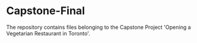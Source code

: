 # Capstone-Final
The repository contains files belonging to the Capstone Project 'Opening a Vegetarian Restaurant in Toronto'.
